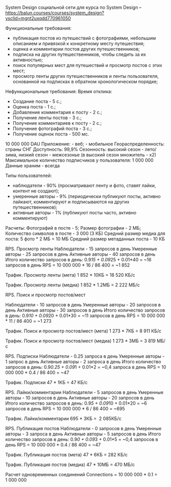 System Design социальной сети для курса по System Design – https://balun.courses/courses/system_design?ysclid=mgnt2uxqdd770961050

Функциональные требования:

- публикация постов из путешествий с фотографиями, небольшим описанием и привязкой к конкретному месту путешествия;
- оценка и комментарии постов других путешественников;
- подписка на других путешественников, чтобы следить за их активностью;
- поиск популярных мест для путешествий и просмотр постов с этих мест;
- просмотр ленты других путешественников и ленты пользователя, основанной на подписках в обратном хронологическом порядке;


Нефункциональные требования:
Время отклика:
   - Создание поста - 5 с.;
   - Оценка поста - 1 с.;
   - Добавление комментария к посту - 2 с.;
   - Получение ленты постов - 3 с.;
   - Получение комментариев к посту - 2 с.;
   - Получение фотографий поста - 3 с.;
   - Получение оценок поста - 500 мс.

10 000 000 DAU
Приложение:
	- веб;
	- мобильное
Геораспределенность: страны СНГ
Доступность: 99,9%
Сезонность: высокий сезон - лето/зима, низкий сезон - межсезонье (в высокий сезон множитель - х2)
Максимальное количество подписчиков у пользователя: 1 000 000
Данные храним - всегда


Типы пользователей:

- наблюдатели - 90% (просматривают ленту и фото, ставят лайки, контент не создают);
- умеренные авторы - 9% (периодически публикуют посты, активно лайкают, комментируют и подписываются на других путешественников);
- активные авторы - 1% (публикуют посты часто, активно комментируют)

Расчеты:
Фотографий в посте - 5;
Размер фотографии - 2 МБ;
Количество символов в посте - 3 000 (3 КБ)
Средний размер медиа для поста: 5 фото * 2 МБ = 10 МБ
Средний размер метаданных поста - 10 КБ

RPS. Просмотр ленты
Наблюдатели - 15 запросов в день
Умеренные авторы - 25 запросов в день
Активные авторы - 40 запросов в день
Итого количество запросов в день: 0.9*15 + 0.09*25 + 0.01*40 = ~16 запросов в день
RPS = 10 000 000 * 16 / 86 400 = ~1 852

Трафик. Просмотр ленты (мета)
1 852 * 10КБ = 18 520 КБ/с 

Трафик. Просмотр ленты (медиа)
1 852 * 1.2МБ = 2 222 МБ/с


RPS. Поиск и просмотр постов/мест

Наблюдатели - 10 запросов в день
Умеренные авторы - 20 запросов в день
Активные авторы - 30 запросов в день
Итого количество запросов в день: 0.9*10 + 0.09*20 + 0.01*30 = ~11 запросов в день
RPS = 10 000 000 * 11 / 86 400 = ~1 273

Трафик. Поиск и просмотр постов/мест (мета)
1 273 * 7КБ = 8 911 КБ/с 


Трафик. Поиск и просмотр постов/мест (медиа)
1 273 * 3МБ = 3 819 МБ/с


RPS. Подписки
Наблюдатели - 0.25 запроса в день
Умеренные авторы - 1 запрос в день
Активные авторы - 2 запроса в день
Итого количество запросов в день: 0.9*0.25 + 0.09*1 + 0.01*2 = ~0,4 запроса в день
RPS = 10 000 000 * 0.4 / 86 400 = ~47

Трафик. Подписки
47 * 1КБ = 47 КБ/с 


RPS. Лайки/комментарии
Наблюдатели - 5 запросов в день
Умеренные авторы - 10 запросов в день
Активные авторы - 20 запросов в день
Итого количество запросов в день: 0.9*5 + 0.09*10 + 0.01*20 = ~6 запросов в день
RPS = 10 000 000 * 6 / 86 400 = ~695

Трафик. Лайки/комментарии
695 * 3КБ =  2 085КБ/с 


RPS. Публикация постов
Наблюдатели - 0 запросов в день
Умеренные авторы - 3 запроса в день
Активные авторы - 5 запросов в день
Итого количество запросов в день: 0.9*0 + 0.09*3 + 0.01*5 = ~0,4 запросов в день
RPS = 10 000 000 * 0.4 / 86 400 = ~47

Трафик. Публикация постов (мета)
47 * 6КБ = 282 КБ/с 


Трафик. Публикация постов (медиа)
47 * 10МБ = 470 МБ/с

Расчет одновременных соединений
Connections = 10 000 000 * 0.1 = 1 000 000 

